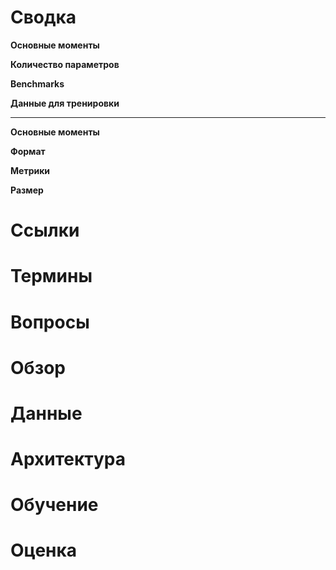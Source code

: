 
# Сводка

**Основные моменты**

**Количество параметров**

**Benchmarks**

**Данные для тренировки**

---

**Основные моменты**

**Формат** 

**Метрики**

**Размер**


# Ссылки


# Термины


# Вопросы


# Обзор


# Данные


# Архитектура


# Обучение


# Оценка

